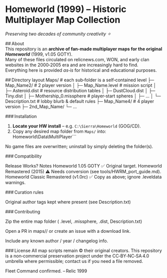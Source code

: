 # Homeworld (1999) – Historic Multiplayer Map Collection  
*Preserving two decades of community creativity ✧*

## About  
This repository is an **archive of fan‑made multiplayer maps for the original *Homeworld*** (1999, v1.05 GOTY).  
Many of these files circulated on relicnews.com, WON, and early clan websites in the 2000‑2005 era and are increasingly hard to find.  
Everything here is provided *as‑is* for historical and educational purposes.

## Directory layout
Maps/ # each sub‑folder is a self‑contained level
 ├─ Map_Name2/ # 2 player version
 │ ├─ Map_Name.level # mission script
 │ ├─ Asteroid.dist # resource distribution tables
 │ ├─ DustCloud.dist
 │ ├─ Tiny.dist
 │ ├─ Mothership_0.missphere # player‑start spheres
 │ ├─ …
 │ └─ Description.txt # lobby blurb & default rules
 ├─ Map_Name4/ # 4 player version
 ├─ 2nd_Map_Name/
 └─ …

### Installation

1. **Locate your HW install** – e.g. `C:\Sierra\Homeworld` (GOG/CD).  
2. Copy any desired map folder from `Maps/` into:
Homeworld\Data\MultiPlayer\```


No game files are overwritten; uninstall by simply deleting the folder(s).

### Compatibility

Release	Works?	Notes
Homeworld 1.05 GOTY	✅	Original target.
Homeworld Remastered (2015)	⚠️	Needs conversion (see tools/HWRM_port_guide.md).
Homeworld Classic Remastered (v1.0rc)	✅	Copy as above; ignore .leveldata warnings.

### Curation rules

Original author tags kept where present (see Description.txt)

### Contributing

Zip the entire map folder ( .level, .missphere, .dist, Description.txt)

Open a PR in maps/<MapName>/ or create an issue with a download link.

Include any known author / year / changelog info.

### License
All map scripts remain © their original creators.
This repository is a non‑commercial preservation project under the CC‑BY‑NC‑SA 4.0 umbrella where permissible; contact us if you need a file removed.

Fleet Command confirmed.
– Relic 1999